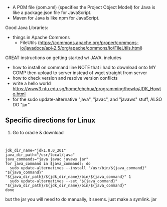   * A POM file (pom.xml) (specifies the Project Object Model) for Java is like a package.json file for JavaScript.
  * Maven for Java is like npm for JavaScript.



Good Java Libraries:
  * things in Apache Commons
    * FileUtils (https://commons.apache.org/proper/commons-io/javadocs/api-2.5/org/apache/commons/io/FileUtils.html)

GREAT instructions on getting started w/ JAVA.  includes
  * how to install on command line
  NOTE that i had to download onto MY COMP then upload to server instead of wget straight from server
  * how to check version and resolve version conflicts
  * write a hello world
https://www3.ntu.edu.sg/home/ehchua/programming/howto/JDK_Howto.html
  * for the sudo update-alternative "java", "javac", and "javaws" stuff, ALSO DO "jar"


## Specific directions for Linux
  1. Go to oracle & download
```


jdk_dir_name="jdk1.8.0_201"
java_dir_path="/usr/local/java"
java_commands="java javac javaws jar"
for java_command in $java_commands; do
  sudo update-alternatives --install "/usr/bin/${java_command}" "${java_command}" "${java_dir_path}/${jdk_dir_name}/bin/${java_command}" 1
  sudo update-alternatives --set "${java_command}" "${java_dir_path}/${jdk_dir_name}/bin/${java_command}"
done

```

but the jar you will need to do manually, it seems.  just make a symlink.
jar


